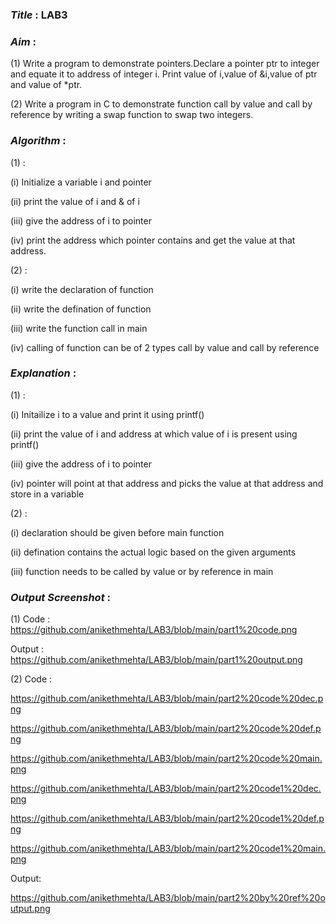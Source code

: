 ### ***Title*** : LAB3
### ***Aim*** : 

(1) Write a program to demonstrate pointers.Declare a pointer ptr to integer and equate it to address of integer i. Print value of i,value of &i,value of ptr and value of *ptr.

(2) Write a program in C to demonstrate function call by value and call by reference by writing a swap function to swap two integers.

### ***Algorithm*** :

(1) :

   (i) Initialize a variable i and pointer
   
   (ii) print the value of i and & of i
   
   (iii) give the address of i to pointer
   
   (iv) print the address which pointer contains and get the value at that address.

(2) : 

   (i) write the declaration of function
   
   (ii) write the defination of function

   (iii) write the function call in main

   (iv) calling of function can be of 2 types call by value and call by reference

### ***Explanation*** :

(1) : 

   (i) Initailize i to a value and print it using printf()

   (ii) print the value of i and address at which value of i is present using printf()

   (iii) give the address of i to pointer

   (iv) pointer will point at that address and picks the value at that address and store in a variable

(2) :

   (i) declaration should be given before main function 

   (ii) defination contains the actual logic based on the given arguments

   (iii) function needs to be called by value or by reference in main 

### ***Output Screenshot*** :

(1) Code : https://github.com/anikethmehta/LAB3/blob/main/part1%20code.png
    
   Output : https://github.com/anikethmehta/LAB3/blob/main/part1%20output.png

(2) Code : 
   
   https://github.com/anikethmehta/LAB3/blob/main/part2%20code%20dec.png

   https://github.com/anikethmehta/LAB3/blob/main/part2%20code%20def.png

   https://github.com/anikethmehta/LAB3/blob/main/part2%20code%20main.png

   https://github.com/anikethmehta/LAB3/blob/main/part2%20code1%20dec.png

   https://github.com/anikethmehta/LAB3/blob/main/part2%20code1%20def.png

   https://github.com/anikethmehta/LAB3/blob/main/part2%20code1%20main.png

   Output: 

   https://github.com/anikethmehta/LAB3/blob/main/part2%20by%20ref%20output.png

    
    

